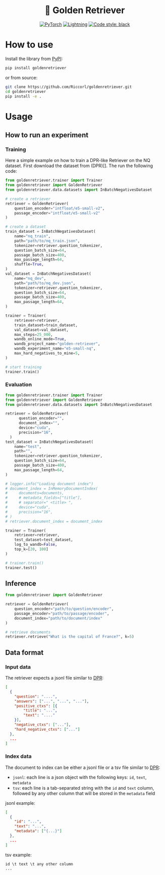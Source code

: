 <h1 align="center">
  🦮 Golden Retriever
</h1>

<p align="center">
  <a href="https://pytorch.org/get-started/locally/"><img alt="PyTorch" src="https://img.shields.io/badge/PyTorch-orange?logo=pytorch"></a>
  <a href="https://pytorchlightning.ai/"><img alt="Lightning" src="https://img.shields.io/badge/-Lightning-blueviolet"></a>
  <a href="https://black.readthedocs.io/en/stable/"><img alt="Code style: black" src="https://img.shields.io/badge/code%20style-black-black.svg"></a>
</p>

# How to use

Install the library from [PyPI]():

```bash
pip install goldenretriever
```

or from source:

```bash
git clone https://github.com/Riccorl/goldenretriever.git
cd goldenretriever
pip install -e .
```

# Usage

## How to run an experiment

### Training

Here a simple example on how to train a DPR-like Retriever on the NQ dataset.
First download the dataset from (DPR)[]. The run the following code:

```python
from goldenretriever.trainer import Trainer
from goldenretriever import GoldenRetriever
from goldenretriever.data.datasets import InBatchNegativesDataset

# create a retriever
retriever = GoldenRetriever(
    question_encoder="intfloat/e5-small-v2",
    passage_encoder="intfloat/e5-small-v2"
)

# create a dataset
train_dataset = InBatchNegativesDataset(
    name="nq_train",
    path="path/to/nq_train.json",
    tokenizer=retriever.question_tokenizer,
    question_batch_size=64,
    passage_batch_size=400,
    max_passage_length=64,
    shuffle=True,
)
val_dataset = InBatchNegativesDataset(
    name="nq_dev",
    path="path/to/nq_dev.json",
    tokenizer=retriever.question_tokenizer,
    question_batch_size=64,
    passage_batch_size=400,
    max_passage_length=64,
)

trainer = Trainer(
    retriever=retriever,
    train_dataset=train_dataset,
    val_dataset=val_dataset,
    max_steps=25_000,
    wandb_online_mode=True,
    wandb_project_name="golden-retriever",
    wandb_experiment_name="e5-small-nq",
    max_hard_negatives_to_mine=5,
)

# start training
trainer.train()
```

### Evaluation

```python
from goldenretriever.trainer import Trainer
from goldenretriever import GoldenRetriever
from goldenretriever.data.datasets import InBatchNegativesDataset

retriever = GoldenRetriever(
      question_encoder="",
      document_index="",
      device="cuda",
      precision="16",
  )
test_dataset = InBatchNegativesDataset(
    name="test",
    path="",
    tokenizer=retriever.question_tokenizer,
    question_batch_size=64,
    passage_batch_size=400,
    max_passage_length=64,
)

# logger.info("Loading document index")
# document_index = InMemoryDocumentIndex(
#     documents=documents,
#     # metadata_fields=["title"],
#     # separator=" <title> ",
#     device="cuda",
#     precision="16",
# )
# retriever.document_index = document_index

trainer = Trainer(
    retriever=retriever,
    test_dataset=test_dataset,
    log_to_wandb=False,
    top_k=[20, 100]
)

# trainer.train()
trainer.test()
```

## Inference

```python
from goldenretriever import GoldenRetriever

retriever = GoldenRetriever(
    question_encoder="path/to/question/encoder",
    passage_encoder="path/to/passage/encoder",
    document_index="path/to/document/index"
)

# retrieve documents
retriever.retrieve("What is the capital of France?", k=5)
```

## Data format

### Input data

The retriever expects a jsonl file similar to [DPR](https://github.com/facebookresearch/DPR):

```json lines
[
  {
	"question": "....",
	"answers": ["...", "...", "..."],
	"positive_ctxs": [{
		"title": "...",
		"text": "...."
	}],
	"negative_ctxs": ["..."],
	"hard_negative_ctxs": ["..."]
  },
  ...
]
```

### Index data

The document to index can be either a jsonl file or a tsv file similar to 
[DPR](https://github.com/facebookresearch/DPR):

- `jsonl`: each line is a json object with the following keys: `id`, `text`, `metadata`
- `tsv`: each line is a tab-separated string with the `id` and `text` column, 
  followed by any other column that will be stored in the `metadata` field

jsonl example:

```json lines
[
  {
    "id": "...",
    "text": "...",
    "metadata": ["{...}"]
  },
  ...
]
```

tsv example:

```tsv
id \t text \t any other column
...
```

